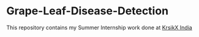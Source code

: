# Grape-Leaf-Disease-Detection

This repository contains my Summer Internship work done at [KrsikX India](https://www.krsikx.com/)
